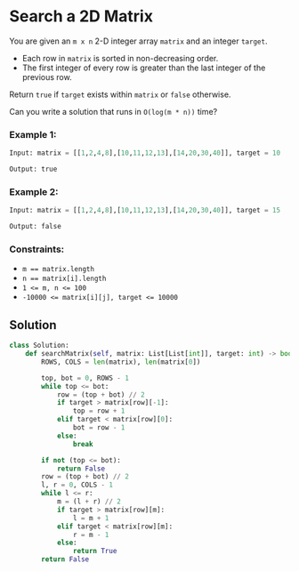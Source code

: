 # Search a 2D Matrix
You are given an `m x n` 2-D integer array `matrix` and an integer `target`.

- Each row in `matrix` is sorted in non-decreasing order.
- The first integer of every row is greater than the last integer of the previous row.

Return `true` if `target` exists within `matrix` or `false` otherwise.

Can you write a solution that runs in `O(log(m * n))` time?

### Example 1:


```python
Input: matrix = [[1,2,4,8],[10,11,12,13],[14,20,30,40]], target = 10

Output: true
```

### Example 2:


```python
Input: matrix = [[1,2,4,8],[10,11,12,13],[14,20,30,40]], target = 15

Output: false
```

### Constraints:
- `m == matrix.length`
- `n == matrix[i].length`
- `1 <= m, n <= 100`
- `-10000 <= matrix[i][j], target <= 10000`

## Solution
```python
class Solution:
    def searchMatrix(self, matrix: List[List[int]], target: int) -> bool:
        ROWS, COLS = len(matrix), len(matrix[0])

        top, bot = 0, ROWS - 1
        while top <= bot:
            row = (top + bot) // 2
            if target > matrix[row][-1]:
                top = row + 1
            elif target < matrix[row][0]:
                bot = row - 1
            else:
                break

        if not (top <= bot):
            return False
        row = (top + bot) // 2
        l, r = 0, COLS - 1
        while l <= r:
            m = (l + r) // 2
            if target > matrix[row][m]:
                l = m + 1
            elif target < matrix[row][m]:
                r = m - 1
            else:
                return True
        return False
```